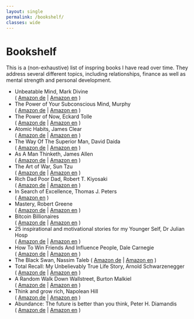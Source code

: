 ```yaml
---
layout: single
permalink: /bookshelf/
classes: wide
---
```

# Bookshelf

This is a (non-exhaustive) list of inspring books I have read over time. They address several different topics, including
relationships, finance as well as mental strength and personal development.

* Unbeatable Mind, Mark Divine  
 ( [Amazon de](https://amzn.to/3aLMV9G) \| [Amazon en](https://amzn.to/3aG2AHw) )
* The Power of Your Subconscious Mind, Murphy  
( [Amazon de](https://amzn.to/3nTxrnI) \| [Amazon en](https://amzn.to/38I3CQw) )
* The Power of Now, Eckard Tolle  
( [Amazon de](https://amzn.to/3hlTaCq) \| [Amazon en](https://amzn.to/2WLsW2M) )
* Atomic Habits, James Clear  
( [Amazon de](https://amzn.to/3mWNhfP) \| [Amazon en](https://amzn.to/3mT92gT) )
* The Way Of The Superior Man, David Daida  
( [Amazon de](https://amzn.to/3mStNZR) \| [Amazon en](https://amzn.to/2KuAjsT) )
* As A Man Thinketh, James Allen  
( [Amazon de](https://amzn.to/3hognUc) \| [Amazon en](https://amzn.to/3aG6mAG) )
* The Art of War, Sun Tzu  
( [Amazon de](https://amzn.to/2WLYmWr) \| [Amazon en](https://amzn.to/3pljFdM) )
* Rich Dad Poor Dad, Robert T. Kiyosaki  
( [Amazon de](https://amzn.to/2M3vYwY) \| [Amazon en](https://amzn.to/3hnAMJ3) )
* In Search of Excellence, Thomas J. Peters  
( [Amazon en](https://amzn.to/34P8zpB) )
* Mastery, Robert Greene  
( [Amazon de](https://amzn.to/3mTo8D0) \| [Amazon en](https://amzn.to/2WQwYXE) )
* Bitcoin Billionaires  
( [Amazon de](https://amzn.to/2KI4Jrr) \| [Amazon en](https://amzn.to/3aOJ2Rc) )
* 25 inspirational and motivational stories for my Younger Self, Dr Julian Hosp  
( [Amazon de](https://amzn.to/2KTcryN) \| [Amazon en](https://amzn.to/2KFokIL) )
* How To Win Friends And Influence People, Dale Carnegie  
( [Amazon de](https://amzn.to/3poG4qE) \| [Amazon en](https://amzn.to/2M2HwAy) )
* The Black Swan, Nassim Taleb 
( [Amazon de](https://amzn.to/3aHCTq5) \| [Amazon en](https://amzn.to/3pqOJZF) )
* Total Recall: My Unbelievably True Life Story, Arnold Schwarzenegger  
( [Amazon de](https://amzn.to/3ppOL3T) \| [Amazon en](https://amzn.to/3hjZ2Mi) )
* A Random Walk Down Wallstreet, Burton Malkiel  
( [Amazon de](https://amzn.to/3psTTo8) \| [Amazon en](https://amzn.to/37OII35) )
* Think and grow rich, Napolean Hill  
( [Amazon de](https://amzn.to/3hnEjaE) \| [Amazon en](https://amzn.to/3nXeBvW) )
* Abundance: The future is better than you think, Peter H. Diamandis  
( [Amazon de](https://amzn.to/3nTXM4X) \| [Amazon en](https://amzn.to/38yc4lq) )